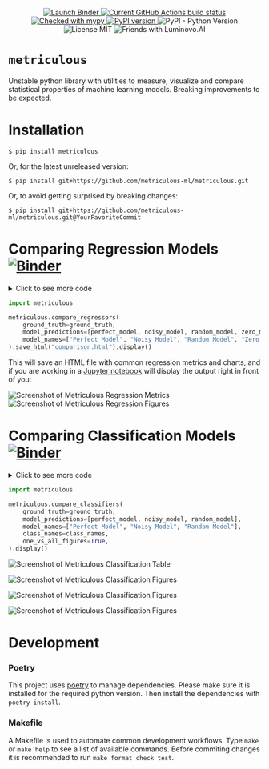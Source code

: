 <p align="center">
    <a href="https://mybinder.org/v2/gh/metriculous-ml/metriculous/master?filepath=notebooks">
        <img 
            src="https://mybinder.org/badge_logo.svg"
            alt="Launch Binder"
        />
    </a>
    <a href="https://github.com/metriculous-ml/metriculous/actions">
        <img 
            src="https://github.com/metriculous-ml/metriculous/workflows/CI/badge.svg?branch=master"
            alt="Current GitHub Actions build status" 
        />
    </a>
    <a href="http://mypy-lang.org/">
        <img
            src="https://img.shields.io/badge/mypy-checked-blue"
            alt="Checked with mypy" 
        />
    </a>
    <a href="https://badge.fury.io/py/metriculous">
        <img 
            src="https://badge.fury.io/py/metriculous.svg" 
            alt="PyPI version" 
        />
    </a>
    <img 
        src="https://img.shields.io/pypi/pyversions/metriculous"
        alt="PyPI - Python Version" 
    >
    <img 
        src="https://img.shields.io/github/license/metriculous-ml/metriculous"
        alt="License MIT"
    >
    <a>
        <img
            href="https://luminovo.ai/"
            src="https://img.shields.io/badge/friends%20with-luminovo.AI-green"
            alt="Friends with Luminovo.AI"
        >
    </a>
</p>

# __`metriculous`__
Unstable python library with utilities to measure, visualize and compare statistical properties of machine learning models. Breaking improvements to be expected.


# Installation
```console
$ pip install metriculous
```

Or, for the latest unreleased version:
```console
$ pip install git+https://github.com/metriculous-ml/metriculous.git
```

Or, to avoid getting surprised by breaking changes:
```console
$ pip install git+https://github.com/metriculous-ml/metriculous.git@YourFavoriteCommit
```


# Comparing Regression Models  [![Binder](https://mybinder.org/badge_logo.svg)](https://mybinder.org/v2/gh/metriculous-ml/metriculous/master?filepath=notebooks%2Fquickstart_regression.py)
<details><summary>Click to see more code</summary>
<p>

```python
import numpy as np

# Mock the ground truth, a one-dimensional array of floats
ground_truth = np.random.random(300)

# Mock the output of a few models
perfect_model = ground_truth
noisy_model = ground_truth + 0.1 * np.random.randn(*ground_truth.shape)
random_model = np.random.randn(*ground_truth.shape)
zero_model = np.zeros_like(ground_truth)
```
</p>
</details>

```python
import metriculous

metriculous.compare_regressors(
    ground_truth=ground_truth,
    model_predictions=[perfect_model, noisy_model, random_model, zero_model],
    model_names=["Perfect Model", "Noisy Model", "Random Model", "Zero Model"],
).save_html("comparison.html").display()
```

This will save an HTML file with common regression metrics and charts, and if you are working in a [Jupyter notebook](https://github.com/jupyter/notebook) will display the output right in front of you:


![Screenshot of Metriculous Regression Metrics](./imgs/metriculous_regression_screen_shot_table.png)
![Screenshot of Metriculous Regression Figures](./imgs/metriculous_regression_screen_shot_figures.png)

# Comparing Classification Models [![Binder](https://mybinder.org/badge_logo.svg)](https://mybinder.org/v2/gh/metriculous-ml/metriculous/master?filepath=notebooks%2Fquickstart_classification.py)
<details><summary>Click to see more code</summary>
<p>

```python
import numpy as np


def normalize(array2d: np.ndarray) -> np.ndarray:
    return array2d / array2d.sum(axis=1, keepdims=True)


class_names = ["Cat", "Dog", "Pig"]
num_classes = len(class_names)
num_samples = 500

# Mock ground truth
ground_truth = np.random.choice(range(num_classes), size=num_samples, p=[0.5, 0.4, 0.1])

# Mock model predictions
perfect_model = np.eye(num_classes)[ground_truth]
noisy_model = normalize(
    perfect_model + 2 * np.random.random((num_samples, num_classes))
)
random_model = normalize(np.random.random((num_samples, num_classes)))
```

</p>
</details>

```python
import metriculous

metriculous.compare_classifiers(
    ground_truth=ground_truth,
    model_predictions=[perfect_model, noisy_model, random_model],
    model_names=["Perfect Model", "Noisy Model", "Random Model"],
    class_names=class_names,
    one_vs_all_figures=True,
).display()
```

![Screenshot of Metriculous Classification Table](./imgs/metriculous_classification_table.png)

![Screenshot of Metriculous Classification Figures](./imgs/metriculous_classification_figures_1.png)

![Screenshot of Metriculous Classification Figures](./imgs/metriculous_classification_figures_2.png)

![Screenshot of Metriculous Classification Figures](./imgs/metriculous_classification_figures_3.png)


# Development

### Poetry
This project uses [poetry](https://poetry.eustace.io/) to manage
dependencies. Please make sure it is installed for the required python version. Then install the dependencies with `poetry install`.

### Makefile
A Makefile is used to automate common development workflows. Type `make` or `make help` to see a list of available commands. Before commiting changes it is recommended to run `make format check test`.
